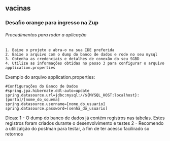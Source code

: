 ## vacinas
### Desafio orange para ingresso na Zup

###### Procedimentos para rodar a aplicação
    1. Baixe o projeto e abra-o na sua IDE preferida
    2. Baixe o arquivo com o dump do banco de dados e rode no seu mysql
    3. Obtenha as credenciais e detalhes de conexão do seu SGBD 
    4. Utilize as informações obtidas no passo 3 para configurar o arquivo application.properties

Exemplo do arquivo application.properties:
    
    #Configurações do Banco de Dados
    #spring.jpa.hibernate.ddl-auto=update
    spring.datasource.url=jdbc:mysql://${MYSQL_HOST:localhost}:[porta]/[nome_do_squema]
    spring.datasource.username=[nome_do_usuario]
    spring.datasource.password=[senha_do_usuario]
    
Dicas:
1 - O dump do banco de dados já contém registros nas tabelas. Estes registros foram criados durante o desenvolvimento e testes
2 - Recomendo a utilizalção do postman para testar, a fim de ter acesso facilirado so retornos

    

